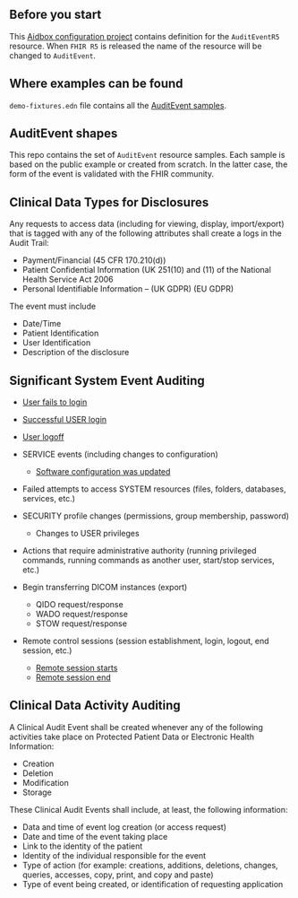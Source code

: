 ## Before you start

This [Aidbox configuration project](https://docs.aidbox.app/aidbox-configuration/aidbox-zen-lang-project) contains definition for the `AuditEventR5` resource. When `FHIR R5` is released the name of the resource will be changed to `AuditEvent`.

## Where examples can be found

`demo-fixtures.edn` file contains all the [AuditEvent samples](https://github.com/Aidbox/audit-log-viewer/blob/main/zrc/audit-log-viewer/demo-fixtures.edn).

## AuditEvent shapes

This repo contains the set of `AuditEvent` resource samples. Each sample is based on the public example or created from scratch. In the latter case, the form of the event is validated with the FHIR community.

## Clinical Data Types for Disclosures

Any requests to access data (including for viewing, display, import/export) that is tagged with any of the following attributes shall create a logs in the Audit Trail:

- Payment/Financial (45 CFR 170.210(d)) 
- Patient Confidential Information (UK 251(10) and (11) of the National Health Service Act 2006 
- Personal Identifiable Information – (UK GDPR) (EU GDPR)

The event must include
- Date/Time
- Patient Identification
- User Identification
- Description of the disclosure

## Significant System Event Auditing

- [User fails to login](samples/login-failure.md)
- [Successful USER login](samples/login-success.md)
- [User logoff](samples/logout-success.md)

- SERVICE events (including changes to configuration)
  - [Software configuration was updated](samples/software-configuration-updated.md)

- Failed attempts to access SYSTEM resources (files, folders, databases, services, etc.)

- SECURITY profile changes (permissions, group membership, password)
  - Changes to USER privileges

- Actions that require administrative authority (running privileged commands, running commands as another user, start/stop services, etc.)

- Begin transferring DICOM instances (export)
  - QIDO request/response
  - WADO request/response
  - STOW request/response

- Remote control sessions (session establishment, login, logout, end session, etc.)
  - [Remote session starts](samples/remote-login-success.md)
  - [Remote session end](samples/remote-logout-success.md)


## Clinical Data Activity Auditing

A Clinical Audit Event shall be created whenever any of the following activities take place on Protected Patient Data or Electronic Health Information:
- Creation
- Deletion
- Modification
- Storage

These Clinical Audit Events shall include, at least, the following information:
- Data and time of event log creation (or access request)
- Date and time of the event taking place
- Link to the identity of the patient
- Identity of the individual responsible for the event
- Type of action (for example: creations, additions, deletions, changes, queries, accesses, copy, print, and copy and paste)
- Type of event being created, or identification of requesting application





